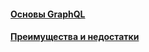 #### [Основы GraphQL](basics/basics.md)
#### [Преимущества и недостатки](pros-and-cons/pros-and-cons.md)
